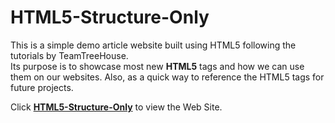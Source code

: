 # HTML5-Structure-Only

This is a simple demo article website built using HTML5 following the tutorials by TeamTreeHouse.  
Its purpose is to showcase most new **HTML5** tags and how we can use them on our websites. Also, as a quick way to reference the HTML5 tags for future projects.

Click <a href="https://f54vnfg.github.io/HTML5-Structure-Only/"> <strong>HTML5-Structure-Only</strong></a> to view the Web Site.
